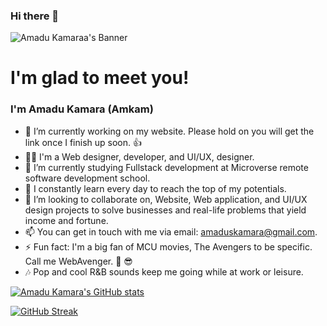 ### Hi there 👋

![Amadu Kamaraa's Banner](https://user-images.githubusercontent.com/50941074/150499799-a9858e4f-c8e4-41ad-896d-5c7cff3c72a7.png)

# I'm glad to meet you!

### I'm Amadu Kamara (Amkam)

- 🔭 I’m currently working on my website. Please hold on you will get the link once I finish up soon. 👍
- 👨‍💻 I'm a Web designer, developer, and UI/UX, designer.
- 🌱 I’m currently studying Fullstack development at Microverse remote software development school.
- 🌲 I constantly learn every day to reach the top of my potentials.
- 👯 I’m looking to collaborate on, Website, Web application, and UI/UX design projects to solve businesses and real-life problems that yield income and fortune.
- 📫 You can get in touch with me via email: amaduskamara@gmail.com.
- ⚡ Fun fact: I'm a big fan of MCU movies, The Avengers to be specific. Call me WebAvenger. 💪 😎
- 🎶 Pop and cool R&B sounds keep me going while at work or leisure.

[![Amadu Kamara's GitHub stats](https://github-readme-stats.vercel.app/api?username=amadukamara&show_icons=true&theme=calm)](https://github.com/amadukamara/github-readme-stats)

[![GitHub Streak](https://github-readme-streak-stats.herokuapp.com/?user=amadukamara&theme=calm)](https://github.com/amadukamara)
